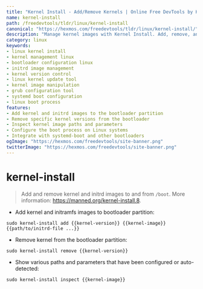 ```yaml
---
title: "Kernel Install - Add/Remove Kernels | Online Free DevTools by Hexmos"
name: kernel-install
path: /freedevtools/tldr/linux/kernel-install
canonical: "https://hexmos.com/freedevtools/tldr/linux/kernel-install/"
description: "Manage kernel images with Kernel Install. Add, remove, and inspect kernel and initrd images in /boot. Free online tool, no registration required."
category: linux
keywords:
- linux kernel install
- kernel management linux
- bootloader configuration linux
- initrd image management
- kernel version control
- linux kernel update tool
- kernel image manipulation
- grub configuration tool
- systemd boot configuration
- linux boot process
features:
- Add kernel and initrd images to the bootloader partition
- Remove specific kernel versions from the bootloader
- Inspect kernel image paths and parameters
- Configure the boot process on Linux systems
- Integrate with systemd-boot and other bootloaders
ogImage: "https://hexmos.com/freedevtools/site-banner.png"
twitterImage: "https://hexmos.com/freedevtools/site-banner.png"
---
```


# kernel-install

> Add and remove kernel and initrd images to and from `/boot`.
> More information: <https://manned.org/kernel-install.8>.

- Add kernel and initramfs images to bootloader partition:

`sudo kernel-install add {{kernel-version}} {{kernel-image}} {{path/to/initrd-file ...}}`

- Remove kernel from the bootloader partition:

`sudo kernel-install remove {{kernel-version}}`

- Show various paths and parameters that have been configured or auto-detected:

`sudo kernel-install inspect {{kernel-image}}`
